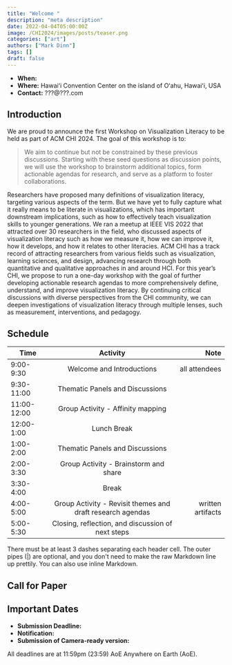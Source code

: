 ```yaml
---
title: "Welcome "
description: "meta description"
date: 2022-04-04T05:00:00Z
image: /CHI2024/images/posts/teaser.png
categories: ["art"]
authors: ["Mark Dinn"]
tags: []
draft: false
---
```


- **When:**
- **Where:** Hawaiʻi Convention Center on the island of Oʻahu, Hawaiʻi, USA
- **Contact:** ???@???.com



## Introduction

We are proud to announce the first Workshop on Visualization Literacy to be held as part of ACM CHI 2024. The goal of this workshop is to:
> We aim to continue but not be constrained by these previous discussions. Starting with these seed questions as discussion
points, we will use the workshop to brainstorm additional topics, form actionable agendas for research, and serve as a
platform to foster collaborations.

Researchers have proposed many definitions of visualization literacy, targeting various aspects of the term. But we have yet to fully capture what it really means to be literate in visualizations, which has important downstream implications, such as how to effectively teach visualization skills to younger generations. We ran a meetup at IEEE VIS 2022 that attracted over 30 researchers in the field, who discussed aspects of visualization literacy such as how we measure it, how we can improve it, how it develops, and how it relates to other literacies. ACM CHI has a track record of attracting researchers from various fields such as visualization, learning sciences, and design, advancing research through both quantitative and qualitative approaches in and around HCI. For this year’s CHI, we propose to run a one-day workshop with the goal of further developing actionable research agendas to more comprehensively define, understand, and improve visualization literacy. By continuing critical discussions with diverse perspectives from the CHI community, we can deepen investigations of visualization literacy through multiple lenses, such as measurement, interventions, and pedagogy.


## Schedule


| Time       |             Activity              |                Note |
|------------|:---------------------------------:|--------------------:|
| 9:00-9:30  |     Welcome and Introductions     |       all attendees |
| 9:30-11:00 |  Thematic Panels and Discussions  |                     |
| 11:00-12:00| Group Activity - Affinity mapping |                     |
| 12:00-1:00 |            Lunch Break            |                     |
| 1:00-2:00  |  Thematic Panels and Discussions  |                     |
| 2:00-3:30  |         Group Activity - Brainstorm and share         |                     |
| 3:30-4:00  |               Break               |                     |
| 4:00-5:00  |     Group Activity - Revisit themes and draft research agendas    |   written artifacts                  |
| 5:00-5:30  |       Closing, reflection, and discussion of next steps       |                     |

There must be at least 3 dashes separating each header cell.
The outer pipes (|) are optional, and you don't need to make the
raw Markdown line up prettily. You can also use inline Markdown.

## Call for Paper

## Important Dates
- **Submission Deadline:**
- **Notification:**
- **Submission of Camera-ready version:**


All deadlines are at 11:59pm (23:59) AoE Anywhere on Earth (AoE).


